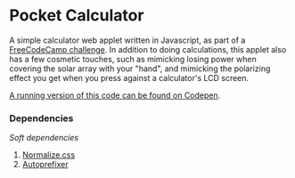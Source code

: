 # Pocket Calculator

A simple calculator web applet written in Javascript, as part of a [FreeCodeCamp challenge](https://learn.freecodecamp.org/front-end-libraries/front-end-libraries-projects/build-a-javascript-calculator). In addition to doing calculations, this applet also has a few cosmetic touches, such as mimicking losing power when covering the solar array with your "hand", and mimicking the polarizing effect you get when you press against a calculator's LCD screen.

[A running version of this code can be found on Codepen](https://codepen.io/Ashto/pen/VzMQWZ).

### Dependencies
*Soft dependencies*
1. [Normalize.css](https://github.com/necolas/normalize.css/)
2. [Autoprefixer](https://github.com/postcss/autoprefixer)